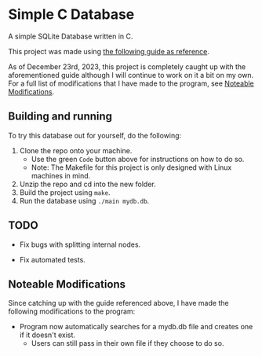 # Simple C Database

A simple SQLite Database written in C.

This project was made using [the following guide as reference](https://cstack.github.io/db_tutorial/).

As of December 23rd, 2023, this project is completely caught up with the aforementioned guide although I will continue to work on it a bit on my own. For a full list of modifications that I have made to the program, see [Noteable Modifications](#noteable-modifications).

## Building and running

To try this database out for yourself, do the following:

1. Clone the repo onto your machine.
    - Use the green `Code` button above for instructions on how to do so.
    - Note: The Makefile for this project is only designed with Linux machines in mind.
2. Unzip the repo and cd into the new folder.
3. Build the project using `make`.
4. Run the database using `./main mydb.db`.

## TODO

* Fix bugs with splitting internal nodes.

* Fix automated tests.

## Noteable Modifications

Since catching up with the guide referenced above, I have made the following modifications to the program:

* Program now automatically searches for a mydb.db file and creates one if it doesn't exist.
    * Users can still pass in their own file if they choose to do so.

